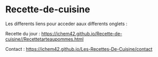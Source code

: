 # Recette-de-cuisine
Les differents liens pour acceder aaux differents onglets : 

Recette du jour : https://ichem42.github.io/Recette-de-cuisine//Recettetarteaupommes.html

Contact : https://ichem42.github.io/Les-Recettes-De-Cuisine/contact
